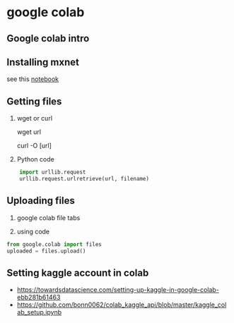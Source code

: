 # google colab


## Google colab intro




## Installing mxnet

see this [notebook](notebooks/google-colab-mxnet-install.ipynb)


## Getting files

1. wget or curl

    wget url

    curl -O [url]

2. Python code

 
```python
    import urllib.request
    urllib.request.urlretrieve(url, filename)
```


## Uploading files

1. google colab file tabs

2. using code

```python
from google.colab import files
uploaded = files.upload()
```





## Setting kaggle account in colab

- https://towardsdatascience.com/setting-up-kaggle-in-google-colab-ebb281b61463
- https://github.com/bonn0062/colab_kaggle_api/blob/master/kaggle_colab_setup.ipynb


